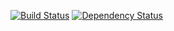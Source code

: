 [![Build Status](https://secure.travis-ci.org/japgolly/ruby_ext.png?branch=master)](http://travis-ci.org/japgolly/ruby_ext) [![Dependency Status](https://gemnasium.com/japgolly/ruby_ext.png)](https://gemnasium.com/japgolly/ruby_ext)

